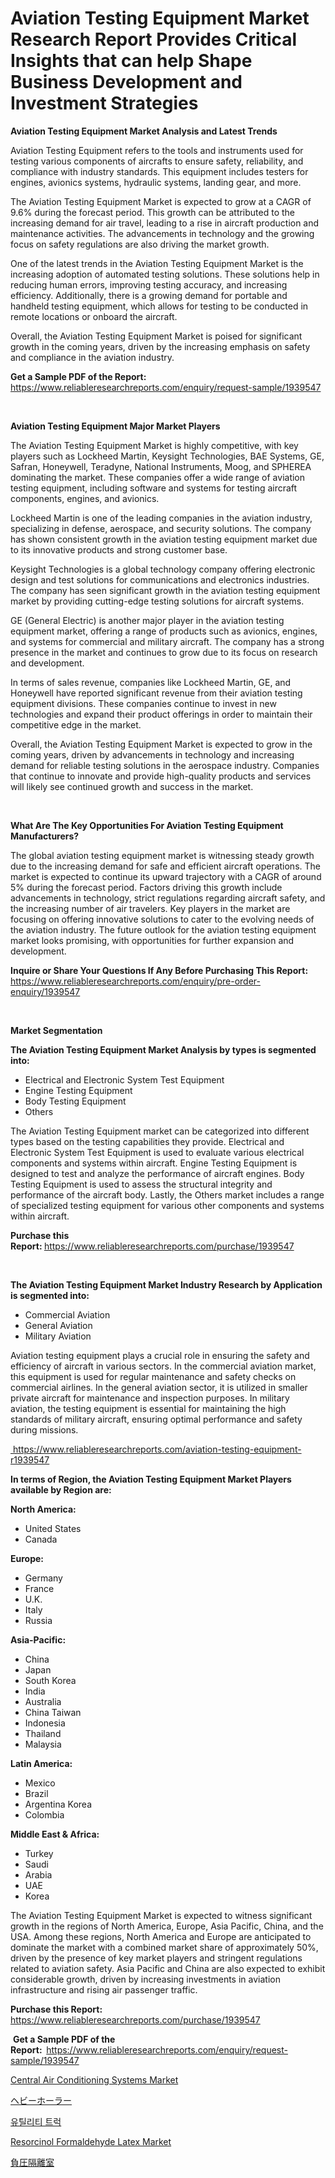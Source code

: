 <p><h1>Aviation Testing Equipment Market Research Report Provides Critical Insights that can help Shape Business Development and Investment Strategies</h1></p><p><strong>Aviation Testing Equipment Market Analysis and Latest Trends</strong></p>
<p><p>Aviation Testing Equipment refers to the tools and instruments used for testing various components of aircrafts to ensure safety, reliability, and compliance with industry standards. This equipment includes testers for engines, avionics systems, hydraulic systems, landing gear, and more.</p><p>The Aviation Testing Equipment Market is expected to grow at a CAGR of 9.6% during the forecast period. This growth can be attributed to the increasing demand for air travel, leading to a rise in aircraft production and maintenance activities. The advancements in technology and the growing focus on safety regulations are also driving the market growth.</p><p>One of the latest trends in the Aviation Testing Equipment Market is the increasing adoption of automated testing solutions. These solutions help in reducing human errors, improving testing accuracy, and increasing efficiency. Additionally, there is a growing demand for portable and handheld testing equipment, which allows for testing to be conducted in remote locations or onboard the aircraft.</p><p>Overall, the Aviation Testing Equipment Market is poised for significant growth in the coming years, driven by the increasing emphasis on safety and compliance in the aviation industry.</p></p>
<p><strong>Get a Sample PDF of the Report:&nbsp;</strong> <a href="https://www.reliableresearchreports.com/enquiry/request-sample/1939547">https://www.reliableresearchreports.com/enquiry/request-sample/1939547</a></p>
<p>&nbsp;</p>
<p><strong>Aviation Testing Equipment Major Market Players</strong></p>
<p><p>The Aviation Testing Equipment Market is highly competitive, with key players such as Lockheed Martin, Keysight Technologies, BAE Systems, GE, Safran, Honeywell, Teradyne, National Instruments, Moog, and SPHEREA dominating the market. These companies offer a wide range of aviation testing equipment, including software and systems for testing aircraft components, engines, and avionics.</p><p>Lockheed Martin is one of the leading companies in the aviation industry, specializing in defense, aerospace, and security solutions. The company has shown consistent growth in the aviation testing equipment market due to its innovative products and strong customer base. </p><p>Keysight Technologies is a global technology company offering electronic design and test solutions for communications and electronics industries. The company has seen significant growth in the aviation testing equipment market by providing cutting-edge testing solutions for aircraft systems.</p><p>GE (General Electric) is another major player in the aviation testing equipment market, offering a range of products such as avionics, engines, and systems for commercial and military aircraft. The company has a strong presence in the market and continues to grow due to its focus on research and development.</p><p>In terms of sales revenue, companies like Lockheed Martin, GE, and Honeywell have reported significant revenue from their aviation testing equipment divisions. These companies continue to invest in new technologies and expand their product offerings in order to maintain their competitive edge in the market.</p><p>Overall, the Aviation Testing Equipment Market is expected to grow in the coming years, driven by advancements in technology and increasing demand for reliable testing solutions in the aerospace industry. Companies that continue to innovate and provide high-quality products and services will likely see continued growth and success in the market.</p></p>
<p>&nbsp;</p>
<p><strong>What Are The Key Opportunities For Aviation Testing Equipment Manufacturers?</strong></p>
<p><p>The global aviation testing equipment market is witnessing steady growth due to the increasing demand for safe and efficient aircraft operations. The market is expected to continue its upward trajectory with a CAGR of around 5% during the forecast period. Factors driving this growth include advancements in technology, strict regulations regarding aircraft safety, and the increasing number of air travelers. Key players in the market are focusing on offering innovative solutions to cater to the evolving needs of the aviation industry. The future outlook for the aviation testing equipment market looks promising, with opportunities for further expansion and development.</p></p>
<p><strong>Inquire or Share Your Questions If Any Before Purchasing This Report:</strong> <a href="https://www.reliableresearchreports.com/enquiry/pre-order-enquiry/1939547">https://www.reliableresearchreports.com/enquiry/pre-order-enquiry/1939547</a></p>
<p>&nbsp;</p>
<p><strong>Market Segmentation</strong></p>
<p><strong>The Aviation Testing Equipment Market Analysis by types is segmented into:</strong></p>
<p><ul><li>Electrical and Electronic System Test Equipment</li><li>Engine Testing Equipment</li><li>Body Testing Equipment</li><li>Others</li></ul></p>
<p><p>The Aviation Testing Equipment market can be categorized into different types based on the testing capabilities they provide. Electrical and Electronic System Test Equipment is used to evaluate various electrical components and systems within aircraft. Engine Testing Equipment is designed to test and analyze the performance of aircraft engines. Body Testing Equipment is used to assess the structural integrity and performance of the aircraft body. Lastly, the Others market includes a range of specialized testing equipment for various other components and systems within aircraft.</p></p>
<p><strong>Purchase this Report:&nbsp;</strong><a href="https://www.reliableresearchreports.com/purchase/1939547">https://www.reliableresearchreports.com/purchase/1939547</a></p>
<p>&nbsp;</p>
<p><strong>The Aviation Testing Equipment Market Industry Research by Application is segmented into:</strong></p>
<p><ul><li>Commercial Aviation</li><li>General Aviation</li><li>Military Aviation</li></ul></p>
<p><p>Aviation testing equipment plays a crucial role in ensuring the safety and efficiency of aircraft in various sectors. In the commercial aviation market, this equipment is used for regular maintenance and safety checks on commercial airlines. In the general aviation sector, it is utilized in smaller private aircraft for maintenance and inspection purposes. In military aviation, the testing equipment is essential for maintaining the high standards of military aircraft, ensuring optimal performance and safety during missions.</p></p>
<p><a href="https://www.reliableresearchreports.com/aviation-testing-equipment-r1939547">&nbsp;https://www.reliableresearchreports.com/aviation-testing-equipment-r1939547</a></p>
<p><strong>In terms of Region, the Aviation Testing Equipment Market Players available by Region are:</strong></p>
<p>
    <p> <strong> North America: </strong>
        <ul>
            <li>United States</li>
            <li>Canada</li>
        </ul>
        </p> 
    <p> <strong> Europe: </strong>
        <ul>
            <li>Germany</li>
            <li>France</li>
            <li>U.K.</li>
            <li>Italy</li>
            <li>Russia</li>
        </ul>
        </p> 
    <p> <strong> Asia-Pacific: </strong>
        <ul>
            <li>China</li>
            <li>Japan</li>
            <li>South Korea</li>
            <li>India</li>
            <li>Australia</li>
            <li>China Taiwan</li>
            <li>Indonesia</li>
            <li>Thailand</li>
            <li>Malaysia</li>
        </ul>
        </p> 
    <p> <strong> Latin America: </strong>
        <ul>
            <li>Mexico</li>
            <li>Brazil</li>
            <li>Argentina Korea</li>
            <li>Colombia</li>
        </ul>
        </p> 
    <p> <strong> Middle East & Africa: </strong>
        <ul>
            <li>Turkey</li>
            <li>Saudi</li>
            <li>Arabia</li>
            <li>UAE</li>
            <li>Korea</li>
        </ul>
    </p>
    </p>
<p><p>The Aviation Testing Equipment Market is expected to witness significant growth in the regions of North America, Europe, Asia Pacific, China, and the USA. Among these regions, North America and Europe are anticipated to dominate the market with a combined market share of approximately 50%, driven by the presence of key market players and stringent regulations related to aviation safety. Asia Pacific and China are also expected to exhibit considerable growth, driven by increasing investments in aviation infrastructure and rising air passenger traffic.</p></p>
<p><strong>Purchase this Report: </strong><a href="https://www.reliableresearchreports.com/purchase/1939547">https://www.reliableresearchreports.com/purchase/1939547</a></p>
<p>&nbsp;<strong>Get a Sample PDF of the Report:&nbsp;&nbsp;</strong><a href="https://www.reliableresearchreports.com/enquiry/request-sample/1939547">https://www.reliableresearchreports.com/enquiry/request-sample/1939547</a></p>
<p><strong></strong></p>
<p><p><a href="https://github.com/lataunyatinikmelvin59ilbd0dv/Market-Research-Report-List-2/blob/main/central-air-conditioning-systems-market.md">Central Air Conditioning Systems Market</a></p><p><a href="https://github.com/EmoryYundt1935/Market-Research-Report-List-1/blob/main/459559938167.md">ヘビーホーラー</a></p><p><a href="https://github.com/jntpkh496620/Market-Research-Report-List-1/blob/main/198405434322.md">유틸리티 트럭</a></p><p><a href="https://issuu.com/reportprime-2/docs/resorcinol-formaldehyde-latex-market-size-2030.ppt">Resorcinol Formaldehyde Latex Market</a></p><p><a href="https://medium.com/@cierrahayes94/%E3%83%8D%E3%82%AC%E3%83%86%E3%82%A3%E3%83%96%E3%83%97%E3%83%AC%E3%83%83%E3%82%B7%E3%83%A3%E3%83%BC%E9%9A%94%E9%9B%A2%E3%83%AB%E3%83%BC%E3%83%A0%E5%B8%82%E5%A0%B4%E8%AA%BF%E6%9F%BB%E3%83%AC%E3%83%9D%E3%83%BC%E3%83%88-%E3%81%9D%E3%81%AE%E6%AD%B4%E5%8F%B2%E3%81%A82031%E5%B9%B4%E3%81%BE%E3%81%A7%E3%81%AE%E4%BA%88%E6%B8%AC-e3fc867da0b7">負圧隔離室</a></p></p>